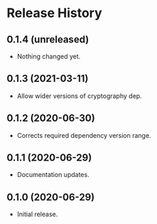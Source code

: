 Release History
===============

0.1.4 (unreleased)
------------------

- Nothing changed yet.


0.1.3 (2021-03-11)
------------------

- Allow wider versions of cryptography dep.


0.1.2 (2020-06-30)
------------------

- Corrects required dependency version range.


0.1.1 (2020-06-29)
------------------

- Documentation updates.


0.1.0 (2020-06-29)
------------------

-   Initial release.

